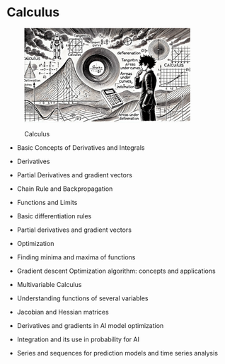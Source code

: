 # Calculus



<div align="left"><figure><img src="../../.gitbook/assets/ml-mathematics-calculus-min.png" alt="" width="375"><figcaption><p>Calculus</p></figcaption></figure></div>

* Basic Concepts of Derivatives and Integrals
* Derivatives
* Partial Derivatives and gradient vectors
* Chain Rule and Backpropagation
* Functions and Limits
* Basic differentiation rules
* Partial derivatives and gradient vectors
* Optimization
* Finding minima and maxima of functions
* Gradient descent Optimization algorithm: concepts and applications
* Multivariable Calculus
* Understanding functions of several variables
* Jacobian and Hessian matrices



* Derivatives and gradients in AI model optimization
* Integration and its use in probability for AI
* Series and sequences for prediction models and time series analysis
